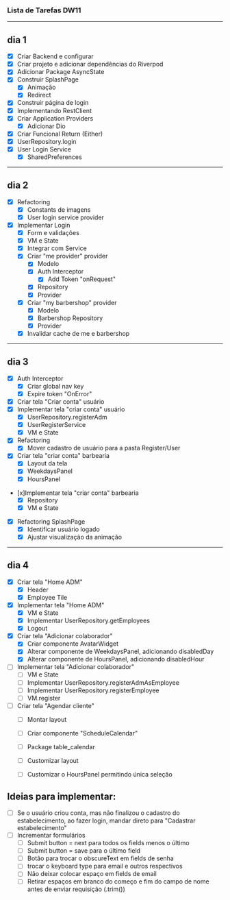 ### Lista de Tarefas DW11
---
## dia 1

- [x] Criar Backend e configurar 
- [x] Criar projeto e adicionar dependências do Riverpod 
- [x] Adicionar Package AsyncState
- [x] Construir SplashPage
  - [x] Animação
  - [x] Redirect
- [x] Construir página de login 
- [x] Implementando RestClient 
- [x] Criar Application Providers
  - [x] Adicionar Dio 
- [x] Criar Funcional Return (Either) 
- [x] UserRepository.login 
- [x] User Login Service 
  - [x] SharedPreferences 

---
## dia 2

- [x] Refactoring
  - [x] Constants de imagens
  - [x] User login service provider
- [x] Implementar Login
  - [x] Form e validações
  - [x] VM e State
  - [x] Integrar com Service
  - [x] Criar "me provider" provider
    - [x] Modelo
    - [x] Auth Interceptor
      - [x] Add Token "onRequest" 
    - [x] Repository
    - [x] Provider
  - [x] Criar "my barbershop" provider
    - [x] Modelo
    - [x] Barbershop Repository
    - [x] Provider
  - [x] Invalidar cache de me e barbershop

---
## dia 3

- [x] Auth Interceptor
  - [x] Criar global nav key
  - [x] Expire token "OnError" 
- [x] Criar tela "Criar conta" usuário       
- [x] Implementar tela "criar conta" usuário
  - [x] UserRepository.registerAdm
  - [x] UserRegisterService
  - [x] VM e State 
- [x] Refactoring 
  - [x] Mover cadastro de usuário para a pasta Register/User    
- [x] Criar tela "criar conta" barbearia 
  - [x] Layout da tela
  - [x] WeekdaysPanel
  - [x] HoursPanel
- [x]Implementar tela "criar conta" barbearia    
  - [x] Repository
  - [x] VM e State
- [x] Refactoring SplashPage
  - [x] Identificar usuário logado
  - [x] Ajustar visualização da animação

---
## dia 4

- [x] Criar tela "Home ADM" 
  - [x] Header
  - [x] Employee Tile
- [x] Implementar tela "Home ADM"
  - [x] VM e State
  - [x] Implementar UserRepository.getEmployees
  - [x] Logout     
- [x] Criar tela "Adicionar colaborador"
  - [x] Criar componente AvatarWidget
  - [x] Alterar componente de WeekdaysPanel, adicionando disabledDay
  - [x] Alterar componente de HoursPanel, adicionando disabledHour
- [ ] Implementar tela "Adicionar colaborador"
  - [ ] VM e State
  - [ ] Implementar UserRepository.registerAdmAsEmployee
  - [ ] Implementar UserRepository.registerEmployee
  - [ ] VM.register
- [ ] Criar tela "Agendar cliente"
  - [ ]  Montar layout
  - [ ]  Criar componente "ScheduleCalendar"
    - [ ] Package table_calendar
    - [ ] Customizar layout  
  - [ ]  Customizar o HoursPanel permitindo única seleção


## Ideias para implementar:

- [ ] Se o usuário criou conta, mas não finalizou o cadastro do estabelecimento, ao fazer login, mandar direto para "Cadastrar estabelecimento"
- [ ] Incrementar formulários
  - [ ] Submit button = next para todos os fields menos o último
  - [ ] Submit button = save para o último field
  - [ ] Botão para trocar o obscureText em fields de senha
  - [ ] trocar o keyboard type para email e outros respectivos
  - [ ] Não deixar colocar espaço em fields de email
  - [ ] Retirar espaços em branco do começo e fim do campo de nome antes de enviar requisição (.trim())